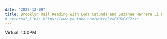 ```yaml
---
date: "2022-12-09"
title: Brooklyn Rail Reading with Leda Catunda and Suzanne Herrera Li Puma
# external_link: https://www.youtube.com/watch?v=EXHXCXC2zxc
---
```


Virtual: 1:00PM